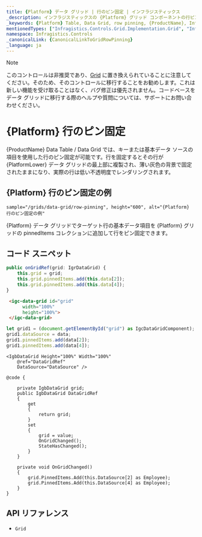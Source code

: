 ```yaml
---
title: {Platform} データ グリッド | 行のピン固定 | インフラジスティックス
_description: インフラジスティックスの {Platform} グリッド コンポーネントの行ピン固定機能を使用し、豊富で使いやすい API によって、行変更の順序をロックします。{ProductName} テーブルのサンプルを是非お試しください!
_keywords: {Platform} Table, Data Grid, row pinning, {ProductName}, Infragistics, {Platform} テーブル, データ グリッド, 行のピン固定, インフラジスティックス
mentionedTypes: ["Infragistics.Controls.Grid.Implementation.Grid", "Infragistics.Controls.Grid.Implementation.Column"]
namespace: Infragistics.Controls
_canonicalLink: {CanonicalLinkToGridRowPinning}
_language: ja
---
```


<!-- Blazor, WebComponents -->

> [!Note]
このコントロールは非推奨であり、[Grid](grid/overview.md) に置き換えられていることに注意してください。そのため、そのコントロールに移行することをお勧めします。これは新しい機能を受け取ることはなく、バグ修正は優先されません。コードベースをデータ グリッドに移行する際のヘルプや質問については、サポートにお問い合わせください。

<!-- end: Blazor, WebComponents -->

# {Platform} 行のピン固定

{ProductName} Data Table / Data Grid では、キーまたは基本データ ソースの項目を使用した行のピン固定が可能です。行を固定するとその行が {PlatformLower} データ グリッドの最上部に複製され、薄い灰色の背景で固定されたままになり、実際の行は低い不透明度でレンダリングされます。

## {Platform} 行のピン固定の例


`sample="/grids/data-grid/row-pinning", height="600", alt="{Platform} 行のピン固定の例"`



<div class="divider--half"></div>

{Platform} データ グリッドでターゲット行の基本データ項目を {Platform} グリッドの pinnedItems コレクションに追加して行をピン固定できます。

## コード スニペット

```ts
public onGridRef(grid: IgrDataGrid) {
    this.grid = grid;
    this.grid.pinnedItems.add(this.data[2]);
    this.grid.pinnedItems.add(this.data[4]);
}
```

```html
 <igc-data-grid id="grid"
      width="100%"
      height="100%">
 </igc-data-grid>
```

```ts
let grid1 = (document.getElementById("grid") as IgcDataGridComponent);
grid1.dataSource = data;
grid1.pinnedItems.add(data[2]);
grid1.pinnedItems.add(data[4]);
```

```razor
<IgbDataGrid Height="100%" Width="100%"
    @ref="DataGridRef"
    DataSource="DataSource" />

@code {

    private IgbDataGrid grid;
    public IgbDataGrid DataGridRef
    {
        get
        {
            return grid;
        }
        set
        {
            grid = value;
            OnGridChanged();
            StateHasChanged();
        }
    }

    private void OnGridChanged()
    {
        grid.PinnedItems.Add(this.DataSource[2] as Employee);
        grid.PinnedItems.Add(this.DataSource[4] as Employee);
    }
}
```


## API リファレンス

 - `Grid`